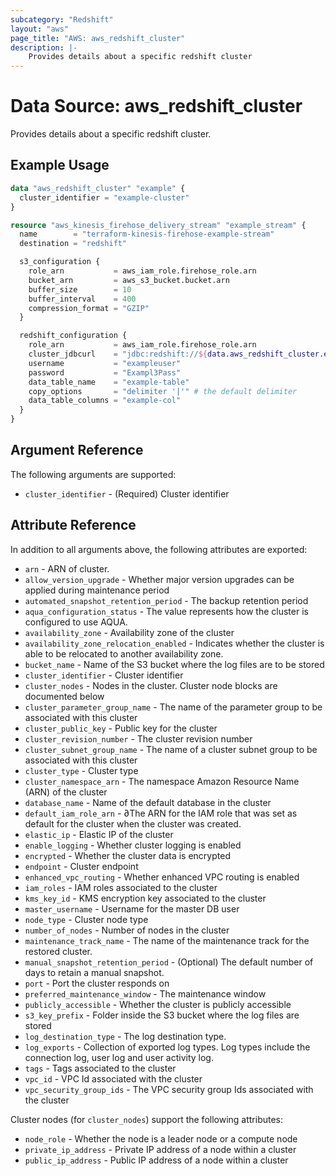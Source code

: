 ```yaml
---
subcategory: "Redshift"
layout: "aws"
page_title: "AWS: aws_redshift_cluster"
description: |-
    Provides details about a specific redshift cluster
---
```


# Data Source: aws_redshift_cluster

Provides details about a specific redshift cluster.

## Example Usage

```terraform
data "aws_redshift_cluster" "example" {
  cluster_identifier = "example-cluster"
}

resource "aws_kinesis_firehose_delivery_stream" "example_stream" {
  name        = "terraform-kinesis-firehose-example-stream"
  destination = "redshift"

  s3_configuration {
    role_arn           = aws_iam_role.firehose_role.arn
    bucket_arn         = aws_s3_bucket.bucket.arn
    buffer_size        = 10
    buffer_interval    = 400
    compression_format = "GZIP"
  }

  redshift_configuration {
    role_arn           = aws_iam_role.firehose_role.arn
    cluster_jdbcurl    = "jdbc:redshift://${data.aws_redshift_cluster.example.endpoint}/${data.aws_redshift_cluster.example.database_name}"
    username           = "exampleuser"
    password           = "Exampl3Pass"
    data_table_name    = "example-table"
    copy_options       = "delimiter '|'" # the default delimiter
    data_table_columns = "example-col"
  }
}
```

## Argument Reference

The following arguments are supported:

* `cluster_identifier` - (Required) Cluster identifier

## Attribute Reference

In addition to all arguments above, the following attributes are exported:

* `arn` - ARN of cluster.
* `allow_version_upgrade` - Whether major version upgrades can be applied during maintenance period
* `automated_snapshot_retention_period` - The backup retention period
* `aqua_configuration_status` - The value represents how the cluster is configured to use AQUA.
* `availability_zone` - Availability zone of the cluster
* `availability_zone_relocation_enabled` - Indicates whether the cluster is able to be relocated to another availability zone.
* `bucket_name` - Name of the S3 bucket where the log files are to be stored
* `cluster_identifier` - Cluster identifier
* `cluster_nodes` - Nodes in the cluster. Cluster node blocks are documented below
* `cluster_parameter_group_name` - The name of the parameter group to be associated with this cluster
* `cluster_public_key` - Public key for the cluster
* `cluster_revision_number` - The cluster revision number
* `cluster_subnet_group_name` - The name of a cluster subnet group to be associated with this cluster
* `cluster_type` - Cluster type
* `cluster_namespace_arn` - The namespace Amazon Resource Name (ARN) of the cluster
* `database_name` - Name of the default database in the cluster
* `default_iam_role_arn` - ∂The ARN for the IAM role that was set as default for the cluster when the cluster was created.
* `elastic_ip` - Elastic IP of the cluster
* `enable_logging` - Whether cluster logging is enabled
* `encrypted` - Whether the cluster data is encrypted
* `endpoint` - Cluster endpoint
* `enhanced_vpc_routing` - Whether enhanced VPC routing is enabled
* `iam_roles` - IAM roles associated to the cluster
* `kms_key_id` - KMS encryption key associated to the cluster
* `master_username` - Username for the master DB user
* `node_type` - Cluster node type
* `number_of_nodes` - Number of nodes in the cluster
* `maintenance_track_name` - The name of the maintenance track for the restored cluster.
* `manual_snapshot_retention_period` - (Optional)  The default number of days to retain a manual snapshot.
* `port` - Port the cluster responds on
* `preferred_maintenance_window` - The maintenance window
* `publicly_accessible` - Whether the cluster is publicly accessible
* `s3_key_prefix` - Folder inside the S3 bucket where the log files are stored
* `log_destination_type` - The log destination type.
* `log_exports` - Collection of exported log types. Log types include the connection log, user log and user activity log.
* `tags` - Tags associated to the cluster
* `vpc_id` - VPC Id associated with the cluster
* `vpc_security_group_ids` - The VPC security group Ids associated with the cluster

Cluster nodes (for `cluster_nodes`) support the following attributes:

* `node_role` - Whether the node is a leader node or a compute node
* `private_ip_address` - Private IP address of a node within a cluster
* `public_ip_address` - Public IP address of a node within a cluster
